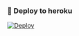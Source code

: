 ### 🚀 Deploy to heroku
[![Deploy](https://www.herokucdn.com/deploy/button.svg)](https://heroku.com/deploy?template=https://github.com/Qadirnesirov/BuSonMusic)